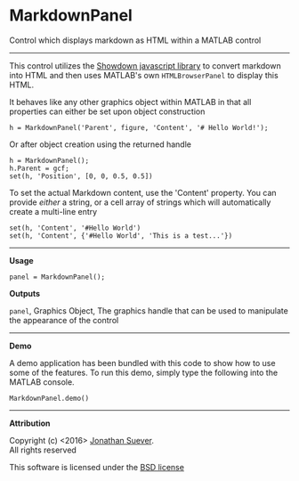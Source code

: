 # MarkdownPanel
Control which displays markdown as HTML within a MATLAB control
 
------
This control utilizes the [Showdown javascript library][1] to convert
markdown into HTML and then uses MATLAB's own `HTMLBrowserPanel` to
display this HTML.
 
It behaves like any other graphics object within MATLAB in that all
properties can either be set upon object construction
 
    h = MarkdownPanel('Parent', figure, 'Content', '# Hello World!');
 
Or after object creation using the returned handle
 
    h = MarkdownPanel();
    h.Parent = gcf;
    set(h, 'Position', [0, 0, 0.5, 0.5])
 
To set the actual Markdown content, use the 'Content' property. You
can provide *either* a string, or a cell array of strings which will
automatically create a multi-line entry
 
    set(h, 'Content', '#Hello World')
    set(h, 'Content', {'#Hello World', 'This is a test...'})
 
------
**Usage**
 
    panel = MarkdownPanel();
 
**Outputs**
 
  `panel`,    Graphics Object, The graphics handle that can be used
              to manipulate the appearance of the control
 
------
**Demo**
 
A demo application has been bundled with this code to show how to use
some of the features. To run this demo, simply type the following
into the MATLAB console.
 
    MarkdownPanel.demo()
 
------
**Attribution**
 
Copyright (c) <2016> [Jonathan Suever][2].  
All rights reserved
 
This software is licensed under the [BSD license][3]
 
[1]: https://github.com/showdownjs/showdown
[2]: https://github.com/suever
[3]: https://github.com/suever/MarkdownPanel/blob/master/LICENSE
